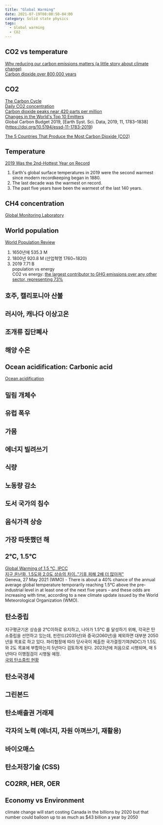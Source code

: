 ```yaml
---
title: "Global Warming"
date: 2021-07-19T08:08:50-04:00
category: Solid state physics
tags:
  - Global warming
  - CO2
---
```


## CO2 vs temperature
[Why reducing our carbon emissions matters (a little story about climate change)](https://www.youtube.com/watch?v=rivf479bW8Q)  
[Carbon dioxide over 800,000 years](https://www.climate.gov/news-features/understanding-climate/climate-change-atmospheric-carbon-dioxide)  
## CO2
[The Carbon Cycle](https://earthobservatory.nasa.gov/features/CarbonCycle)  
[Daily CO2 concentration](https://www.co2.earth/)  
[Carbon dioxide peaks near 420 parts per million](https://research.noaa.gov/article/ArtMID/587/ArticleID/2764/Coronavirus-response-barely-slows-rising-carbon-dioxide)  
[Changes in the World's Top 10 Emitters](https://www.wri.org/insights/interactive-chart-shows-changes-worlds-top-10-emitters)  
Global Carbon Budget 2019, [Earth Syst. Sci. Data, 2019, 11, 1783–1838] (https://doi.org/10.5194/essd-11-1783-2019)  


[The 5 Countries That Produce the Most Carbon Dioxide (CO2)](https://www.investopedia.com/articles/investing/092915/5-countries-produce-most-carbon-dioxide-co2.asp)  
## Temperature
[2019 Was the 2nd-Hottest Year on Record](https://www.youtube.com/watch?v=10H2ILuXjO8)  
1. Earth's global surface temperatures in 2019 were the second warmest since modern recordkeeping began in 1880.  
2. The last decade was the warmest on record.  
3. The past five years have been the warmest of the last 140 years.  

## CH4 concentration
[Global Monitoring Laboratory](https://gml.noaa.gov/ccgg/trends_ch4/)  


## World population
[World Population Review](https://worldpopulationreview.com/)  
1. 1650년에 535.3 M  
2. 1800년 920.8 M (산업혁명 1760~1820)  
3. 2019 7.71 B  
population vs energy  
CO2 vs energy: [the largest contributor to GHG emissions over any other sector, representing 73%](https://www.wri.org/insights/interactive-chart-shows-changes-worlds-top-10-emitters)  

## 호주, 캘리포니아 산불  
## 러시아, 캐나다 이상고온  
## 조개류 집단폐사  
## 해양 수온
## Ocean acidification: Carbonic acid
[Ocean acidification](https://www.whoi.edu/know-your-ocean/ocean-topics/ocean-chemistry/ocean-acidification/)  
## 밀림 개체수
## 유럽 폭우
## 가뭄
## 에너지 빌려쓰기
## 식량
## 노동량 감소
## 도서 국가의 침수
## 음식가격 상승
## 가장 따뜻했던 해

## 2℃, 1.5℃
[Global Warming of 1.5 ℃, IPCC](https://www.ipcc.ch/sr15/)  
[지구 온난화, 1.5도와 2.0도 상승의 차이.."기후 피해 2배 더 많아져"](http://www.greenpostkorea.co.kr/news/articleView.html?idxno=62674)  
Geneva, 27 May 2021 (WMO) - There is about a 40% chance of the annual average global temperature temporarily reaching 1.5°C above the pre-industrial level in at least one of the next five years – and these odds are increasing with time, according to a new climate update issued by the World Meteorological Organization (WMO).  

## 탄소중립
지구평균기온 상승을 2℃이하로 유지하고, 나아가 1.5℃ 를 달성하기 위해, 각국은 탄소중립을 선언하고 있는데, 핀란드(2035년)와 중국(2060년)을 제외하면 대부분 2050년을 목표로 하고 있다. 파리협정에 따라 당사국이 제출한 국가결정기여(NDC)가 1.5도와 2도 목표에 부합하는지 5년마다 검토하게 된다. 2023년에 처음으로 시행되며, 매 5년마다 이행점검이 시행될 예정.  
[국외 탄소중립 현황](https://www.gihoo.or.kr/netzero/intro/intro0401.do)  

## 탄소국경세
## 그린본드
## 탄소배출권 거래제
## 각자의 노력 (에너지, 자원 아껴쓰기, 재활용)

## 바이오매스
## 탄소저장기술 (CSS)
## CO2RR, HER, OER

## Economy vs Environment
climate change will start costing Canada in the billions by 2020 but that number could balloon up to as much as $43 billion a year by 2050


